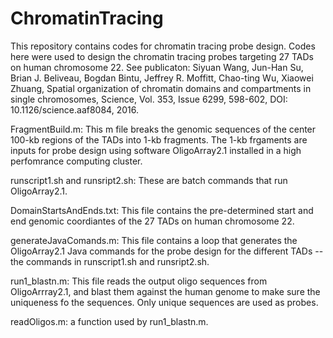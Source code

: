 # ChromatinTracing
This repository contains codes for chromatin tracing probe design.
Codes here were used to design the chromatin tracing probes targeting 27 TADs on human chromosome 22. See publicaton: Siyuan Wang, Jun-Han Su, Brian J. Beliveau, Bogdan Bintu, Jeffrey R. Moffitt, Chao-ting Wu, Xiaowei Zhuang, Spatial organization of chromatin domains and compartments in single chromosomes, Science, Vol. 353, Issue 6299, 598-602, DOI: 10.1126/science.aaf8084, 2016.

FragmentBuild.m: This m file breaks the genomic sequences of the center 100-kb regions of the TADs into 1-kb fragments. The 1-kb frgaments are inputs for probe design using software OligoArray2.1 installed in a high perfomrance computing cluster. 

runscript1.sh and runsript2.sh: These are batch commands that run OligoArray2.1.

DomainStartsAndEnds.txt: This file contains the pre-determined start and end genomic coordiantes of the 27 TADs on human chromosome 22.

generateJavaComands.m: This file contains a loop that generates the OligoArray2.1 Java commands for the probe design for the different TADs -- the commands in runscript1.sh and runsript2.sh.

run1_blastn.m: This file reads the output oligo sequences from OligoArrray2.1, and blast them against the human genome to make sure the uniqueness fo the sequences. Only unique sequences are used as probes.

readOligos.m: a function used by run1_blastn.m.
